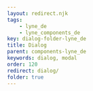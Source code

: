 ```yaml
---
layout: redirect.njk
tags: 
    - lyne_de
    - lyne_components_de
key: dialog-folder-lyne_de
title: Dialog
parent: components-lyne_de
keywords: dialog, modal
order: 120
redirect: dialog/
folder: true
---
```

